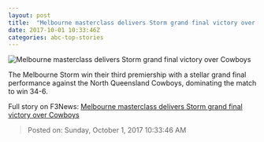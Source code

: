 ```yaml
---
layout: post
title:  "Melbourne masterclass delivers Storm grand final victory over Cowboys"
date: 2017-10-01 10:33:46Z
categories: abc-top-stories
---
```


![Melbourne masterclass delivers Storm grand final victory over Cowboys](http://www.abc.net.au/news/image/9005862-1x1-700x700.jpg)

The Melbourne Storm win their third premiership with a stellar grand final performance against the North Queensland Cowboys, dominating the match to win 34-6.


Full story on F3News: [Melbourne masterclass delivers Storm grand final victory over Cowboys](http://www.f3nws.com/n/umW4BF)

> Posted on: Sunday, October 1, 2017 10:33:46 AM
